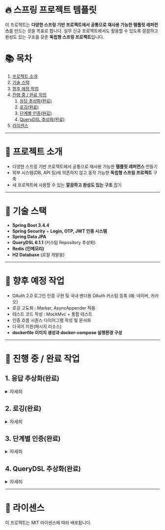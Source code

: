 # 🔥 스프링 프로젝트 템플릿

이 프로젝트는 **다양한 스프링 기반 프로젝트에서 공통으로 재사용 가능한 템플릿 레퍼런스**를 만드는 것을 목표로 합니다. 실무 신규 프로젝트에서도 활용할 수 있도록 깔끔하고
완성도 있는 구조를 갖춘 **독립형 스프링 프로젝트**입니다.

# 📚 목차

1. [프로젝트 소개](#-프로젝트-소개)
2. [기술 스택](#-기술-스택)
3. [향후 예정 작업](#-향후-예정-작업)
4. [진행 중 / 완료 작업](#-진행-중--완료-작업)
    1) [응답 추상화(완료)](#1-응답-추상화완료)
    2) [로깅(완료)](#2-로깅완료)
    3) [단계별 인증(완료)](#3-단계별-인증완료)
    4) [QueryDSL 추상화(완료)](#4-QueryDSL-추상화완료)
5. [라이센스](#-라이센스)

---

# 📌 프로젝트 소개

- 다양한 스프링 기반 프로젝트에서 공통으로 재사용 가능한 **템플릿 레퍼런스** 만들기
- 외부 시스템(DB, API 등)에 의존하지 않고 동작 가능한 **독립형 스프링 프로젝트** 구축
- 새 프로젝트에 사용할 수 있는 **깔끔하고 완성도 있는 구조** 잡기

---

# 🔧 기술 스택

- **Spring Boot 3.4.4**
- **Spring Security** + **Login, OTP, JWT 인증 시스템**
- **Spring Data JPA**
- **QueryDSL 6.1.1** (커스텀 Repository 추상화)
- **Redis (인메모리)**
- **H2 Database** (로컬 개발용)

---

# 🌱 향후 예정 작업

- OAuth 2.0 로그인 인증 구현 및 국내 벤더용 OAuth 커스텀 등록 (예: 네이버, 카카오)
- 로깅 고도화 : Marker, AsyncAppender 적용
- 테스트 코드 작성 : MockMvc + 통합 테스트
- 인증 흐름 시퀀스 다이어그램 작성 및 문서화
- 다국어 지원(메시지 리소스)
- **dockerfile 이미지 생성과 docker-compose 실행환경 구성**

---

# 🌟 진행 중 / 완료 작업

## 1. 응답 추상화(완료)

<details>
<summary><span style="font-size:15px">자세히</span></summary>

- CommonResponse 응답 객체 정의
- AOP-like GlobalResponseAdvice 핸들러 구현(완료)
- AOP-like GlobalExceptionAdvice 핸들러 구현(완료)
- ErrorCode 정의: 클라이언트와 서버에러 구분 및 HttpStatus 매핑

### 📄 GlobalResponseAdvice.java

```java

@Slf4j
@RestControllerAdvice
@RequiredArgsConstructor
public class GlobalResponseAdvice implements ResponseBodyAdvice<Object> {

  private final ObjectMapper objectMapper;

  @Override
  public boolean supports(MethodParameter returnType,
      Class<? extends HttpMessageConverter<?>> converterType) {

    String path = ((ServletRequestAttributes) RequestContextHolder.getRequestAttributes())
        .getRequest().getRequestURI();

    return !path.startsWith("/v3/api-docs") &&
        !path.startsWith("/swagger") &&
        !path.startsWith("/swagger-ui");
  }

  @Override
  public Object beforeBodyWrite(Object body, MethodParameter returnType,
      MediaType selectedContentType, Class<? extends HttpMessageConverter<?>> selectedConverterType,
      ServerHttpRequest request, ServerHttpResponse response) {

    if (body instanceof CommonResponse) {
      return body;
    }

    if (body instanceof String) {
      try {
        return objectMapper.writeValueAsString(CommonResponse.success(body));
      } catch (JsonProcessingException e) {
        throw new RuntimeException("응답 직렬화 실패", e);
      }
    }

    return CommonResponse.success(body);
  }
}
```

### 📄 GlobalExceptionAdvice.java

```java

@Slf4j
@RestControllerAdvice
public class GlobalExceptionAdvice {

  @ExceptionHandler(PracException.class)
  public ResponseEntity<CommonResponse<?>> handleCustomException(PracException e) {

    log.error("[Exception] : ", e);

    return ResponseEntity
        .status(e.getErrorCode().getHttpStatus())
        .body(CommonResponse.fail(e.getErrorCode()));
  }

  @ExceptionHandler({
      NoResourceFoundException.class, HttpMessageNotReadableException.class,
      MethodArgumentNotValidException.class})
  public ResponseEntity<CommonResponse<?>> handleGenericException(Exception e) {

    log.error("[Exception] : ", e);
    ErrorCode errorCode = ErrorCode.BAD_REQUEST;

    if (e instanceof NoResourceFoundException) {
      errorCode = ErrorCode.NO_RESOURCE_FOUND;
    } else if (e instanceof HttpMessageNotReadableException
        || e instanceof MethodArgumentNotValidException) {
      errorCode = ErrorCode.INVALID_REQUEST_BODY;
    }

    return ResponseEntity
        .status(errorCode.getHttpStatus())
        .body(CommonResponse.fail(errorCode));
  }

  @ExceptionHandler(Exception.class)
  public ResponseEntity<CommonResponse<?>> handleGenericException(Exception e,
      HttpServletRequest request) {

    if (request.getRequestURI().startsWith("/v3/api-docs") ||
        request.getRequestURI().startsWith("/swagger") ||
        request.getRequestURI().startsWith("/swagger-ui")) {
      return null; // Spring 기본 처리로 넘기기
    }

    log.error("[Exception] : ", e);

    return ResponseEntity
        .status(HttpStatus.INTERNAL_SERVER_ERROR)
        .body(CommonResponse.fail(ErrorCode.INTERNAL_SERVER_ERROR));
  }
}
```

</details>

## 2. 로깅(완료)

<details>
<summary><span style="font-size:15px">자세히</span></summary>

- logback을 사용합니다.
- 요청별로 로깅에 필요한 데이터를 대비해 MDC(Mapped Diagnostic Context)를 준비합니다.
- Thread Local MDC 보안을 강화하기 위해 스프링 시큐리티에 CleanUpFilter를 추가해 리셋합니다.

### 📄 CleanUpFilter.java

```java

@Slf4j
public class CleanUpFilter extends OncePerRequestFilter {

  @Override
  protected void doFilterInternal(HttpServletRequest request,
      HttpServletResponse response,
      FilterChain filterChain) throws ServletException, IOException {
    try {
      String clientIp = AuditUtil.getClientIp(request);
      MDC.put(REQUEST_IP.getMdcKey(), clientIp);
// (선택) 요청 전 처리
      filterChain.doFilter(request, response);
    } finally {
      SecurityContextHolder.clearContext();
      MDC.clear();
      log.info("Clean up complete.");
    }
  }
}
```

</details>

## 3. 단계별 인증(완료)

<details>
<summary><span style="font-size:15px">자세히</span></summary>

- 인증 단계별 Custom Provider와 Token 구현
- 로그인(ID/PW): 기본적인 로그인 인증 흐름 구현, 사용자는 ID와 비밀번호로 로그인 기능
- OTP(2차 인증): 두 번째 인증 단계로 OTP 방식 추가, 보안 강화를 위한 기능
- JWT 기반 인증 흐름: JWT를 활용한 인증, 토큰 생성 및 관리 기능
- Redis를 통한 RefreshToken 및 OTP 저장/관리
- JWT의 RefreshToken과 OTP를 Redis에 저장해 세션 관리 및 빠른 인증 처리 가능
- 🔐 인증 흐름 개요

```plaintext
  1. [사용자] → 로그인 요청 (ID/PW)
  2. [서버] → 사용자 인증 (Member DB 조회)
     ↳ 일치하면 OTP 생성 → Redis 저장
  3. [서버] → OTP 발송 (이메일, SMS 등)
  4. [사용자] → OTP 입력
  5. [서버] → Redis에서 OTP 검증
     ↳ 성공 시 AccessToken + RefreshToken 생성 → Redis 저장
  6. [서버] → JWT 응답 (헤더에 실어 반환)
  7. 이후 요청부터는 → JWT AccessToken 인증 필터에서 처리
```

### 1. **ID/PW 로그인 (LoginFilter, LoginAuthToken & Provider)**

- 사용자가 **ID**와 **비밀번호**를 입력하면 `LoginAuthProvider`가 이를 처리하고, 사용자 인증을 진행합니다.
- 로그인 시 `LoginAuthToken` 객체를 생성하여 `AuthenticationManager`에게 전달하고, 인증을 처리한 후 사용자를 반환합니다.
- 인증이 완료되면 OtpClientProxy가 발행해준 OTP 코드를 응답에 포함해 전달합니다.

### 2. **OTP 인증 (OtpFilter, OtpAuthToken & Provider)**

- **OTP 인증**은 기본적인 ID/PW 인증 후 추가적으로 **일회용 비밀번호(OTP)**를 입력받아 확인하는 과정입니다.
- OTP 인증을 담당하는 `OtpAuthProvider`는 `OtpAuthToken` 객체를 사용하여 OTP 코드와 DB 혹은 Redis에 저장된 OTP를 비교합니다.
- OTP 인증 후 유효성 검증이 완료되면 , **JWT 토큰**을 발급합니다.

### 3. **JWT 인증 (JwtFilter, JwtAuthToken, JwtAuthProvider)**

- **JWT 인증**은 사용자가 로그인 후 발급받은 JWT 토큰을 이용하여 인증을 진행합니다.
- 클라이언트가 서버로 요청 시 `Authorization` 헤더에 JWT를 포함해 보냅니다.
- `JwtAuthProvider`는 이 JWT 토큰의 유효성 검사를 진행하고, 토큰에 포함된 사용자 정보를 통해 `JwtAuthToken` 객체를 생성합니다.
- JWT가 유효하면, 사용자 정보를 포함한 인증 정보를 Spring Security 컨텍스트에 저장하여 인증 상태를 유지합니다.
- 보안을 위해 JWT 암호키는 사용자별로 관리합니다.

### 4. 인증 예외 처리

- `CustomAccessDeniedHandler`와 `CustomAuthenticationEntryPoint`는 **Spring Security**에서 발생하는 인증 관련
  예외를 처리하는 **핸들러**로,
  응답 상태와 메시지를 **일관성 있게** 반환하여 클라이언트가 적절한 처리 및 피드백을 받을 수 있도록 합니다.
    - **인증이 필요한 리소스 요청**
      사용자가 인증이 필요한 리소스를 요청할 때, 인증되지 않았다면 `CustomAuthenticationEntryPoint`가 호출됩니다.
        - **상태 코드**: `401 Unauthorized`
        - **응답 메시지**: `CommonResponse.fail(ErrorCode.UNAUTHORIZED)`
    - **인증은 되었으나 권한 부족**
      사용자가 권한이 없는 리소스를 요청할 때, `CustomAccessDeniedHandler`가 호출됩니다.
        - **상태 코드**: `403 Forbidden`
        - **응답 메시지**: `CommonResponse.fail(ErrorCode.ACCESS_DENIED)`
- 예외를 **커스터마이즈**하여, 세부적인 **에러 코드**와 **HTTP 상태 코드**를 동적으로 설정할 수 있어 **유연한 에러 처리**가 가능합니다.
  이를 통해 인증 및 권한 관련 예외 처리 시스템을 견고하게 만들 수 있습니다.
    - `ErrorCode.UNAUTHORIZED`: 기본적으로 사용되는 오류 코드.
    - `HttpStatus.UNAUTHORIZED.value()`: 기본적으로 반환하는 HTTP 상태 코드 (401).
    - `PracAuthenticationException`: 커스텀 예외로, 인증 실패 시 더 세부적인 정보 제공.

### 🧑‍💻 5. Code

#### 1. `CustomAccessDeniedHandler`

- **목적**
    - 사용자가 **권한이 없는** 리소스를 접근하려 할 때 발생하는 `AccessDeniedException`을 처리합니다.
- **동작**
    - 기본적으로 **403 Forbidden** 상태 코드와 `CommonResponse`를 통해 **권한 부족** 오류 메시지를 JSON 형식으로 반환합니다.
    - `AccessDeniedHandler`에서 처리할 수 있도록 `AccessDeniedException`을 상속한 `PracAccessDeniedException`을
      정의합니다.
    - `PracAccessDeniedException`이 발생하면, 커스텀 에러 코드와 HTTP 상태 코드를 **동적으로** 변경하여 처리할 수 있습니다.

### 📄 CustomAccessDeniedHandler.java

```java

@Component
@RequiredArgsConstructor
public class CustomAccessDeniedHandler implements AccessDeniedHandler {

  private final ObjectMapper objectMapper;

  @Override
  public void handle(HttpServletRequest request, HttpServletResponse response,
      AccessDeniedException accessDeniedException) throws IOException {

    // 기본 값 설정
    ErrorCode errorCode = ErrorCode.ACCESS_DENIED;
    int status = HttpStatus.FORBIDDEN.value();

    // PracAccessDeniedException 처리
    if (accessDeniedException instanceof PracAccessDeniedException pracEx) {
      errorCode = pracEx.getErrorCode();
      status = pracEx.getHttpStatus().value();
    }

    // 응답 설정
    response.setStatus(status);
    response.setContentType(MediaType.APPLICATION_JSON_VALUE);
    response.setCharacterEncoding(StandardCharsets.UTF_8.name());

    // 오류 응답 작성
    CommonResponse<?> error = CommonResponse.fail(errorCode);
    response.getWriter().write(objectMapper.writeValueAsString(error));
  }
}
```

- `ErrorCode.ACCESS_DENIED`: 기본적으로 사용되는 오류 코드.
- `HttpStatus.FORBIDDEN.value()`: 기본적으로 반환하는 HTTP 상태 코드 (403).
- `PracAccessDeniedException`: 커스텀 예외로, 인증 실패 시 더 세부적인 정보 제공.
-
    - 두 핸들러 모두 **커스텀 예외**(`PracAccessDeniedException`, `PracAuthenticationException`)를 활용하여 각기 다른
      상황에 대한 세밀한 처리가 가능합니다.
- 예를 들어, JWT 토큰 만료나 잘못된 토큰을 처리할 때, `PracAuthenticationException`을 던지고,
  이를 `CustomAuthenticationEntryPoint`에서 처리하여 유저에게 적절한 메시지를 전달할 수 있습니다.

#### 2. `CustomAuthenticationEntryPoint`

- **목적**
    - 인증이 필요한 리소스를 요청했지만, **인증되지 않은 사용자**가 접근할 때 발생하는 `AuthenticationException`을 처리합니다.
- **동작**:
    - 기본적으로 **401 Unauthorized** 상태 코드를 반환하며, `CommonResponse`를 통해 **인증되지 않은 사용자** 오류 메시지를 JSON 형식으로
      반환합니다.
    - `PracAuthenticationException`이 발생하면, 커스텀 에러 코드와 HTTP 상태 코드를 **동적으로** 변경하여 처리할 수 있습니다.

### 📄 CustomAuthenticationEntryPoint.java

```java

@Component
@RequiredArgsConstructor
public class CustomAuthenticationEntryPoint implements AuthenticationEntryPoint {

  private final ObjectMapper objectMapper;

  @Override
  public void commence(HttpServletRequest request, HttpServletResponse response,
      AuthenticationException authException) throws IOException {

    // 기본 값 설정
    ErrorCode errorCode = ErrorCode.UNAUTHORIZED;
    int status = HttpStatus.UNAUTHORIZED.value();

    // PracAuthenticationException 처리
    if (authException instanceof PracAuthenticationException pracEx) {
      errorCode = pracEx.getErrorCode();
      status = pracEx.getHttpStatus().value();
    }

    // 응답 설정
    response.setStatus(status);
    response.setContentType(MediaType.APPLICATION_JSON_VALUE);
    response.setCharacterEncoding(StandardCharsets.UTF_8.name());

    // 오류 응답 작성
    CommonResponse<?> error = CommonResponse.fail(errorCode);
    response.getWriter().write(objectMapper.writeValueAsString(error));
  }
}
```

</details>

## 4. QueryDSL 추상화(완료)

<details>
<summary> <span style="font-size:15px">자세히</span></summary>

### 🎯 목표

- **QueryDSL**을 사용하여 복잡한 쿼리와 정렬 로직을 **추상화**하고 커스텀 레포지토리로 분리해 코드의 재사용성을 높였습니다.
- `QueryDSL`을 활용한 **동적 쿼리 처리** 및 **조건 기반 필터링**을 구현해 반복적인 쿼리 코드의 중복을 없앴습니다.
- **커스텀 레포지토리**내에서 서비스 계층에서 필요한 복잡한 데이터 검색 및 처리 로직을 효율적이고 일관성 있게 처리할 수 있게 합니다.

### 🛠️ 구성

- FieldFilter
    * 주어진 필드에 대해 조건을 추가하는 필터입니다.
- GroupFilter
    * 여러 조건을 그룹화하여 조건들을 AND, OR 집합으로 다룰 수 있습니다.
- FieldResolver
    * 복잡한 조건을 해석하여 경로를 추적할 수 있게 합니다.
- FieldResolverRegistry
    * 타입별 매치 연산자를 알고 있는 리졸버들을 관리합니다.
    * 요청한 데이터에 적합한 FieldResolver 에 조건을 전달합니다.
- SortResolver
    * 정렬 조건을 처리하는 객체입니다.
- SortResolverRegistry
    * 타입별 정렬 연산자를 알고 있는 리졸버들을 관리합니다.
    * 요청한 데이터에 적합한 SortResolver 에 조건을 전달합니다.
- CriteriaBuilder
    * 쿼리와 정렬조건 querydsl 객체를 생성하는 객체입니다.
    * FieldResolverRegistry와 SortResolverRegistry에 알맞은 resolver를 탐색하고 객체 생성을 요청합니다.

### 📄 QueryDslConfig.java - 리졸버 레지스트리에 타입별 리졸버들을 등록

```java

@Configuration
public class QueryDslConfig {

  @PersistenceContext
  private EntityManager entityManager;

  @Bean
  public JPAQueryFactory jpaQueryFactory() {
    return new JPAQueryFactory(entityManager);
  }

  @Bean
  CriteriaBuilder genericPredicateBuilder() {

    FieldResolverRegistry fieldResolverRegistry = new FieldResolverRegistry();

    fieldResolverRegistry.register(String.class, new StringFieldResolver());
    fieldResolverRegistry.register(Integer.class, new IntegerFieldResolver());
    fieldResolverRegistry.register(Long.class, new LongFieldResolver());
    fieldResolverRegistry.register(BigDecimal.class, new BigDecimalFieldResolver());
    fieldResolverRegistry.register(Date.class, new DateFieldResolver());
    fieldResolverRegistry.register(LocalDateTime.class, new LocalDateTimeFieldResolver());

    SortResolverRegistry sortResolverRegistry = new SortResolverRegistry();

    sortResolverRegistry.register(String.class, new StringSortResolver());
    sortResolverRegistry.register(Integer.class, new IntegerSortResolver());
    sortResolverRegistry.register(Long.class, new LongSortResolver());
    sortResolverRegistry.register(BigDecimal.class, new BigDecimalSortResolver());
    sortResolverRegistry.register(Date.class, new DateSortResolver());
    sortResolverRegistry.register(LocalDateTime.class, new LocalDateTimeSortResolver());

    return new CriteriaBuilder(fieldResolverRegistry, sortResolverRegistry);
  }
}
```

### 📄 IntegerFieldResolver.java - 타입별 필드 리졸버 예

```java
public class IntegerFieldResolver implements FieldResolver<Integer> {

  private static final Map<MatchType, BiFunction<NumberPath<Integer>, Integer, BooleanExpression>> ops = new EnumMap<>(
      MatchType.class);

  static {
    ops.put(MatchType.EQUALS, SimpleExpression::eq);
    ops.put(MatchType.GREATER_THAN, NumberExpression::gt);
    ops.put(MatchType.LESS_THAN, NumberExpression::lt);
    ops.put(MatchType.GREATER_OR_EQUAL, NumberExpression::goe);
    ops.put(MatchType.LESS_OR_EQUAL, NumberExpression::loe);
  }

  @Override
  public BooleanExpression resolve(Path<Integer> path, Integer value, MatchType matchType) {

    if (!(path instanceof NumberPath<Integer> numberPath)) {
      throw new PracException(ILLEGAL_ARGUMENTS);
    }

    return ops.getOrDefault(matchType, SimpleExpression::eq)
        .apply(numberPath, value);
  }

  @Override
  public <E> BooleanExpression resolve(Class<E> entityClass, String alias,
      FieldFilter<?> fieldFilter) {

    PathBuilder<E> builder = new PathBuilder<>(entityClass, alias);
    NumberPath<Integer> path = builder.getNumber(fieldFilter.getField(), Integer.class);

    if (!(fieldFilter.getValue() instanceof Integer value)) {
      throw new PracException(ILLEGAL_ARGUMENTS);
    }

    return ops.getOrDefault(fieldFilter.getMatchType(), NumberPath::eq).apply(path, value);
  }
}
```

### 📄 IntegerSortResolver.java - 타입별 소트 리졸버 예

```java
public class IntegerSortResolver implements SortResolver<Integer> {

  @Override
  public OrderSpecifier<?> resolve(PathBuilder<?> builder, String fieldName,
      Sort.Direction direction) {
    NumberPath<Integer> path = builder.getNumber(fieldName, Integer.class);
    return new OrderSpecifier<>(direction.isAscending() ? Order.ASC : Order.DESC, path);
  }
}
```

---

### 📄 MemberRepositoryCustom.java - 검색 및 정렬 조건들을 일관성 있게 사용

```java
public interface MemberRepositoryCustom {

  List<Member> findMembersByPredicate(MemberSearchCondition condition);
}

public class MemberRepositoryImpl implements MemberRepositoryCustom {

  @PersistenceContext
  private EntityManager em;

  @Override
  public List<Member> filterMemberList(GroupFilterDto groupFilter) {

    String alias = "member_filter";
    QMember fMember = new QMember(alias);
    BooleanBuilder builder = new BooleanBuilder();

    // TODO : domain 정보를 기준으로 필터를 생성할 수 있도록 구현
    Filter filter = groupFilter.getGroupFilter();
    criteriaBuilder.buildGroupFilter(Member.class, alias, filter);

    return jpaQuery.selectFrom(fMember)
        .where(builder)
        .fetch();
  }

  @Override
  public Page<MemberVo> pagingMemberList(GroupFilterDto groupFilterDto, Pageable pageable) {

    String alias = "member_filter";
    QMember fMember = new QMember(alias);
    BooleanBuilder builder = new BooleanBuilder();

    // TODO : domain 정보를 기준으로 필터를 생성할 수 있도록 구현
    Filter filter = groupFilterDto.getGroupFilter();
    builder.and(criteriaBuilder.buildGroupFilter(Member.class, alias, filter));

    List<OrderSpecifier<?>> orderSpecifiers = new ArrayList<>();
    if (pageable.getSort().isSorted()) {
      for (Sort.Order order : pageable.getSort()) {
        orderSpecifiers.add(criteriaBuilder.buildSort(Member.class, alias, order));
      }
    }

    JPAQuery<Member> query = jpaQuery.selectFrom(fMember)
        .where(builder)
        .orderBy(orderSpecifiers.toArray(new OrderSpecifier[0]))
        .offset(pageable.getOffset())
        .limit(pageable.getPageSize());

    long total = query.fetchCount();

    List<MemberVo> members = query.fetch().stream().map(MemberVo::new).toList();

    return new PageImpl<>(members, pageable, total);
  }
}
```

</details>

---

# 📄 라이센스

이 프로젝트는 MIT 라이센스에 따라 배포됩니다.